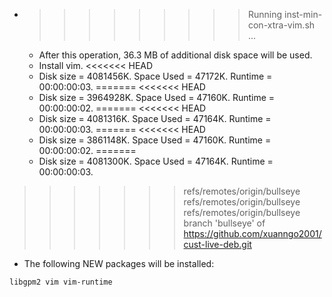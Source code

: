 * >>>>>>>>> Running inst-min-con-xtra-vim.sh ...
  * After this operation, 36.3 MB of additional disk space will be used.
  * Install vim.
<<<<<<< HEAD
  * Disk size = 4081456K. Space Used = 47172K. Runtime = 00:00:00:03.
=======
<<<<<<< HEAD
  * Disk size = 3964928K. Space Used = 47160K. Runtime = 00:00:00:02.
=======
<<<<<<< HEAD
  * Disk size = 4081316K. Space Used = 47164K. Runtime = 00:00:00:03.
=======
<<<<<<< HEAD
  * Disk size = 3861148K. Space Used = 47160K. Runtime = 00:00:00:02.
=======
  * Disk size = 4081300K. Space Used = 47164K. Runtime = 00:00:00:03.
>>>>>>> refs/remotes/origin/bullseye
>>>>>>> refs/remotes/origin/bullseye
>>>>>>> refs/remotes/origin/bullseye
>>>>>>> branch 'bullseye' of https://github.com/xuanngo2001/cust-live-deb.git
  * The following NEW packages will be installed:
  ```bash
libgpm2 vim vim-runtime
  ```
